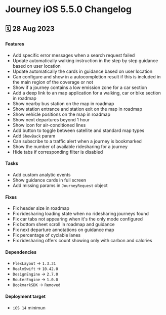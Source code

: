 # Journey iOS 5.5.0 Changelog

<h2>🗓 28 Aug 2023</h2>

#### Features 
- Add specific error messages when a search request failed
- Update automatically walking instruction in the step by step guidance based on user location
- Update automatically the cards in guidance based on user location
- Can configure and show in a autocompletion result if this is included in the main region of the coverage or not
- Show if a journey contains a low emission zone for a car section
- Add a deep link to an map application for a walking, car or bike section in roadmap
- Show nearby bus station on the map in roadmap
- Show station entrance and station exit on the map in roadmap
- Show vehicle positions on the map in roadmap
- Show next departures beyond 1 hour
- Show icon for air-conditioned lines
- Add button to toggle between satellite and standard map types
- Add `ShowBack` param
- Can subscribe to a traffic alert when a journey is bookmarked
- Show the number of available ridesharing for a journey
- Hide tabs if corresponding filter is disabled

#### Tasks
- Add custom analytic events
- Show guidance cards in full screen
- Add missing params in `JourneyRequest` object

#### Fixes
- Fix header size in roadmap
- Fix ridesharing loading state when no ridesharing journeys found
- Fix car tabs not appearing when it's the only mode configured
- Fix bottom sheet scroll in roadmap and guidance
- Fix next departure annotations on guidance map
- Fix percentage of cyclable lanes
- Fix ridesharing offers count showing only with carbon and calories
 
#### Dependencies
- `FlexLayout` -> `1.3.31`
- `RealmSwift` -> `10.42.0`
- `DesignEngine` -> `2.7.0`
- `RouterEngine` -> `1.0.0`
- `BookmarkSDK` -> `Removed`

#### Deployment target
-  `iOS 14` minimun

